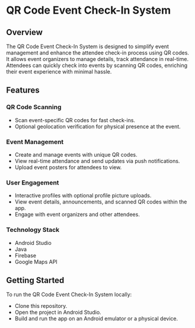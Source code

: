 # QR Code Event Check-In System

## Overview
The QR Code Event Check-In System is designed to simplify event management and enhance the attendee check-in process using QR codes. It allows event organizers to manage details, track attendance in real-time. Attendees can quickly check into events by scanning QR codes, enriching their event experience with minimal hassle.

## Features

### QR Code Scanning
- Scan event-specific QR codes for fast check-ins.
- Optional geolocation verification for physical presence at the event.

### Event Management
- Create and manage events with unique QR codes.
- View real-time attendance and send updates via push notifications.
- Upload event posters for attendees to view.

### User Engagement
- Interactive profiles with optional profile picture uploads.
- View event details, announcements, and scanned QR codes within the app.
- Engage with event organizers and other attendees.

### Technology Stack
- Android Studio
- Java
- Firebase
- Google Maps API

## Getting Started
To run the QR Code Event Check-In System locally:

- Clone this repository.
- Open the project in Android Studio.
- Build and run the app on an Android emulator or a physical device.
